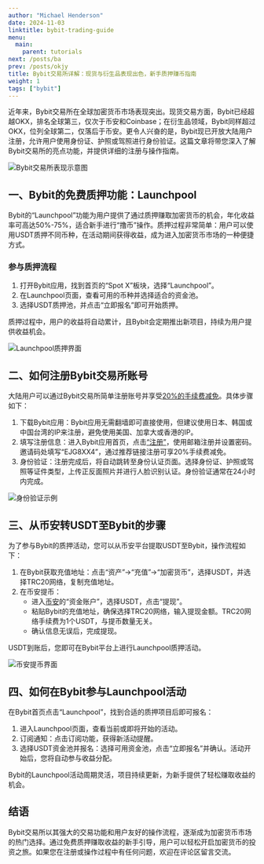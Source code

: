 ```yaml
---
author: "Michael Henderson"
date: 2024-11-03
linktitle: bybit-trading-guide
menu:
  main:
    parent: tutorials
next: /posts/ba
prev: /posts/okjy
title: Bybit交易所详解：现货与衍生品表现出色，新手质押赚币指南
weight: 1
tags: ["bybit"]
---
```


近年来，Bybit交易所在全球加密货币市场表现突出。现货交易方面，Bybit已经超越OKX，排名全球第三，仅次于币安和Coinbase；在衍生品领域，Bybit同样超过OKX，位列全球第二，仅落后于币安。更令人兴奋的是，Bybit现已开放大陆用户注册，允许用户使用身份证、护照或驾照进行身份验证。这篇文章将带您深入了解Bybit交易所的亮点功能，并提供详细的注册与操作指南。

![Bybit交易所表现示意图](https://ice.frostsky.com/2024/11/03/7297a84c0e63a10635c248b44c0c7fb6.png "Bybit交易所表现")

## 一、Bybit的免费质押功能：Launchpool

Bybit的“Launchpool”功能为用户提供了通过质押赚取加密货币的机会，年化收益率可高达50%-75%，适合新手进行“撸币”操作。质押过程非常简单：用户可以使用USDT质押不同币种，在活动期间获得收益，成为进入加密货币市场的一种便捷方式。

### 参与质押流程

1. 打开Bybit应用，找到首页的“Spot X”板块，选择“Launchpool”。
2. 在Launchpool页面，查看可用的币种并选择适合的资金池。
3. 选择USDT质押池，并点击“立即报名”即可开始质押。

质押过程中，用户的收益将自动累计，且Bybit会定期推出新项目，持续为用户提供收益机会。

![Launchpool质押界面](https://ice.frostsky.com/2024/11/03/feac00ba03cfd90570a445804df1fdb1.png "Launchpool质押操作界面")

## 二、如何注册Bybit交易所账号

大陆用户可以通过Bybit交易所简单注册账号并享受[20%的手续费减免](https://www.bybitglobal.com/invite?ref=EJG8XX4)。具体步骤如下：

1. 下载Bybit应用：Bybit应用无需翻墙即可直接使用，但建议使用日本、韩国或中国台湾的IP来注册，避免使用美国、加拿大或香港的IP。
2. 填写注册信息：进入Bybit应用首页，点击[“注册”](https://www.bybitglobal.com/invite?ref=EJG8XX4)，使用邮箱注册并设置密码。邀请码处填写“EJG8XX4”，通过推荐链接注册可享20%手续费减免。
3. 身份验证：注册完成后，将自动跳转至身份认证页面。选择身份证、护照或驾照等证件类型，上传正反面照片并进行人脸识别认证。身份验证通常在24小时内完成。

![身份验证示例](https://ice.frostsky.com/2024/11/03/a12b793a49004133e4dda84e99183a12.png "Bybit身份验证界面")

## 三、从币安转USDT至Bybit的步骤

为了参与Bybit的质押活动，您可以从币安平台提取USDT至Bybit，操作流程如下：

1. 在Bybit获取充值地址：点击“资产”→“充值”→“加密货币”，选择USDT，并选择TRC20网络，复制充值地址。
2. 在币安提币：
   - 进入[币安](https://www.binance.com/join?ref=UKNXKQAK)的“资金账户”，选择USDT，点击“提现”。
   - 粘贴Bybit的充值地址，确保选择TRC20网络，输入提现金额。TRC20网络手续费为1个USDT，与提币数量无关。
   - 确认信息无误后，完成提现。

USDT到账后，您即可在Bybit平台上进行Launchpool质押活动。

![币安提币界面](https://ice.frostsky.com/2024/11/03/b2eb7037e62772d42adc04cdcad8dcbd.png "币安提现USDT到Bybit示意")

## 四、如何在Bybit参与Launchpool活动

在Bybit首页点击“Launchpool”，找到合适的质押项目后即可报名：

1. 进入Launchpool页面，查看当前或即将开始的活动。
2. 订阅通知：点击订阅功能，获得新活动提醒。
3. 选择USDT资金池并报名：选择可用资金池，点击“立即报名”并确认。活动开始后，您将自动参与收益分配。

Bybit的Launchpool活动周期灵活，项目持续更新，为新手提供了轻松赚取收益的机会。

## 结语

Bybit交易所以其强大的交易功能和用户友好的操作流程，逐渐成为加密货币市场的热门选择。通过免费质押赚取收益的新手引导，用户可以轻松开启加密货币的投资之旅。如果您在注册或操作过程中有任何问题，欢迎在评论区留言交流。

